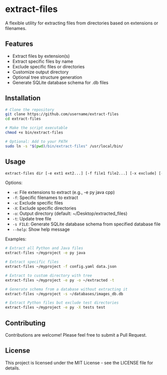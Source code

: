 # extract-files

A flexible utility for extracting files from directories based on extensions or filenames.

## Features
- Extract files by extension(s)
- Extract specific files by name
- Exclude specific files or directories
- Customize output directory
- Optional tree structure generation
- Generate SQLite database schema for .db files

## Installation

```bash
# Clone the repository
git clone https://github.com/username/extract-files
cd extract-files

# Make the script executable
chmod +x bin/extract-files

# Optional: Add to your PATH
sudo ln -s "$(pwd)/bin/extract-files" /usr/local/bin/
```

## Usage

```bash
extract-files dir [-e ext1 ext2...] [-f file1 file2...] [-x exclude] [-X exclude_dir] [-o output_dir] [-t] [-s]
```

Options:
- `-e`: File extensions to extract (e.g., -e py java cpp)
- `-f`: Specific filenames to extract
- `-x`: Exclude specific files
- `-X`: Exclude specific directories
- `-o`: Output directory (default: ~/Desktop/extracted_files)
- `-t`: Update tree file
- `-s FILE`: Generate SQLite database schema from specified database file
- `--help`: Show help message

Examples:
```bash
# Extract all Python and Java files
extract-files ~/myproject -e py java

# Extract specific files
extract-files ~/myproject -f config.yaml data.json

# Extract to custom directory with tree
extract-files ~/myproject -e py -o ~/extracted -t

# Generate schema from a database without extracting it
extract-files ~/myproject -s ~/databases/images_db.db

# Extract Python files but exclude test directories
extract-files ~/myproject -e py -X tests test
```

## Contributing
Contributions are welcome! Please feel free to submit a Pull Request.

## License
This project is licensed under the MIT License - see the LICENSE file for details.